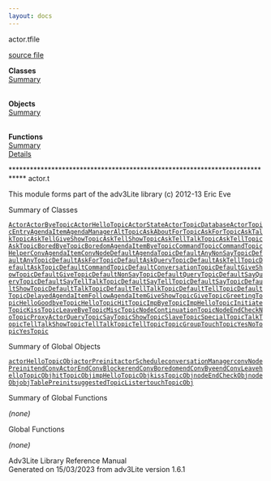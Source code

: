 ```yaml
---
layout: docs
---
```

<span class="title">actor.t</span><span class="type">file</span>

[source file](../source/actor.t.html)

**Classes**  
[Summary](#_ClassSummary_)  
 

**Objects**  
[Summary](#_ObjectSummary_)  
 

**Functions**  
[Summary](#_FunctionSummary_)  
[Details](#_Functions_)

<div class="fdesc">

\*\*\*\*\*\*\*\*\*\*\*\*\*\*\*\*\*\*\*\*\*\*\*\*\*\*\*\*\*\*\*\*\*\*\*\*\*\*\*\*\*\*\*\*\*\*\*\*\*\*\*\*\*\*\*\*\*\*\*\*\*\*\*\*\*\*\*\*\*\*\*\*\*\*\*\*
actor.t

This module forms part of the adv3Lite library (c) 2012-13 Eric Eve

</div>

<span id="_ClassSummary_"></span>

<div class="mjhd">

<span class="hdln">Summary of Classes</span>  

</div>

[`Actor`](../object/Actor.html)[`ActorByeTopic`](../object/ActorByeTopic.html)[`ActorHelloTopic`](../object/ActorHelloTopic.html)[`ActorState`](../object/ActorState.html)[`ActorTopicDatabase`](../object/ActorTopicDatabase.html)[`ActorTopicEntry`](../object/ActorTopicEntry.html)[`AgendaItem`](../object/AgendaItem.html)[`AgendaManager`](../object/AgendaManager.html)[`AltTopic`](../object/AltTopic.html)[`AskAboutForTopic`](../object/AskAboutForTopic.html)[`AskForTopic`](../object/AskForTopic.html)[`AskTalkTopic`](../object/AskTalkTopic.html)[`AskTellGiveShowTopic`](../object/AskTellGiveShowTopic.html)[`AskTellShowTopic`](../object/AskTellShowTopic.html)[`AskTellTalkTopic`](../object/AskTellTalkTopic.html)[`AskTellTopic`](../object/AskTellTopic.html)[`AskTopic`](../object/AskTopic.html)[`BoredByeTopic`](../object/BoredByeTopic.html)[`BoredomAgendaItem`](../object/BoredomAgendaItem.html)[`ByeTopic`](../object/ByeTopic.html)[`CommandTopic`](../object/CommandTopic.html)[`CommandTopicHelper`](../object/CommandTopicHelper.html)[`ConvAgendaItem`](../object/ConvAgendaItem.html)[`ConvNode`](../object/ConvNode.html)[`DefaultAgendaTopic`](../object/DefaultAgendaTopic.html)[`DefaultAnyNonSayTopic`](../object/DefaultAnyNonSayTopic.html)[`DefaultAnyTopic`](../object/DefaultAnyTopic.html)[`DefaultAskForTopic`](../object/DefaultAskForTopic.html)[`DefaultAskQueryTopic`](../object/DefaultAskQueryTopic.html)[`DefaultAskTellTopic`](../object/DefaultAskTellTopic.html)[`DefaultAskTopic`](../object/DefaultAskTopic.html)[`DefaultCommandTopic`](../object/DefaultCommandTopic.html)[`DefaultConversationTopic`](../object/DefaultConversationTopic.html)[`DefaultGiveShowTopic`](../object/DefaultGiveShowTopic.html)[`DefaultGiveTopic`](../object/DefaultGiveTopic.html)[`DefaultNonSayTopic`](../object/DefaultNonSayTopic.html)[`DefaultQueryTopic`](../object/DefaultQueryTopic.html)[`DefaultSayQueryTopic`](../object/DefaultSayQueryTopic.html)[`DefaultSayTellTalkTopic`](../object/DefaultSayTellTalkTopic.html)[`DefaultSayTellTopic`](../object/DefaultSayTellTopic.html)[`DefaultSayTopic`](../object/DefaultSayTopic.html)[`DefaultShowTopic`](../object/DefaultShowTopic.html)[`DefaultTalkTopic`](../object/DefaultTalkTopic.html)[`DefaultTellTalkTopic`](../object/DefaultTellTalkTopic.html)[`DefaultTellTopic`](../object/DefaultTellTopic.html)[`DefaultTopic`](../object/DefaultTopic.html)[`DelayedAgendaItem`](../object/DelayedAgendaItem.html)[`FollowAgendaItem`](../object/FollowAgendaItem.html)[`GiveShowTopic`](../object/GiveShowTopic.html)[`GiveTopic`](../object/GiveTopic.html)[`GreetingTopic`](../object/GreetingTopic.html)[`HelloGoodbyeTopic`](../object/HelloGoodbyeTopic.html)[`HelloTopic`](../object/HelloTopic.html)[`HitTopic`](../object/HitTopic.html)[`ImpByeTopic`](../object/ImpByeTopic.html)[`ImpHelloTopic`](../object/ImpHelloTopic.html)[`InitiateTopic`](../object/InitiateTopic.html)[`KissTopic`](../object/KissTopic.html)[`LeaveByeTopic`](../object/LeaveByeTopic.html)[`MiscTopic`](../object/MiscTopic.html)[`NodeContinuationTopic`](../object/NodeContinuationTopic.html)[`NodeEndCheck`](../object/NodeEndCheck.html)[`NoTopic`](../object/NoTopic.html)[`ProxyActor`](../object/ProxyActor.html)[`QueryTopic`](../object/QueryTopic.html)[`SayTopic`](../object/SayTopic.html)[`ShowTopic`](../object/ShowTopic.html)[`SlaveTopic`](../object/SlaveTopic.html)[`SpecialTopic`](../object/SpecialTopic.html)[`TalkTopic`](../object/TalkTopic.html)[`TellTalkShowTopic`](../object/TellTalkShowTopic.html)[`TellTalkTopic`](../object/TellTalkTopic.html)[`TellTopic`](../object/TellTopic.html)[`TopicGroup`](../object/TopicGroup.html)[`TouchTopic`](../object/TouchTopic.html)[`YesNoTopic`](../object/YesNoTopic.html)[`YesTopic`](../object/YesTopic.html)
<span id="_ObjectSummary_"></span>

<div class="mjhd">

<span class="hdln">Summary of Global Objects</span>  

</div>

[`actorHelloTopicObj`](../object/actorHelloTopicObj.html)[`actorPreinit`](../object/actorPreinit.html)[`actorSchedule`](../object/actorSchedule.html)[`conversationManager`](../object/conversationManager.html)[`convNodePreinit`](../object/convNodePreinit.html)[`endConvActor`](../object/endConvActor.html)[`EndConvBlocker`](../object/EndConvBlocker.html)[`endConvBoredom`](../object/endConvBoredom.html)[`endConvBye`](../object/endConvBye.html)[`endConvLeave`](../object/endConvLeave.html)[`helloTopicObj`](../object/helloTopicObj.html)[`hitTopicObj`](../object/hitTopicObj.html)[`impHelloTopicObj`](../object/impHelloTopicObj.html)[`kissTopicObj`](../object/kissTopicObj.html)[`nodeEndCheckObj`](../object/nodeEndCheckObj.html)[`nodeObj`](../object/nodeObj.html)[`objTablePreinit`](../object/objTablePreinit.html)[`suggestedTopicLister`](../object/suggestedTopicLister.html)[`touchTopicObj`](../object/touchTopicObj.html)
<span id="FunctionSummary_"></span>

<div class="mjhd">

<span class="hdln">Summary of Global Functions</span>  

</div>

*(none)* <span id="_Functions_"></span>

<div class="mjhd">

<span class="hdln">Global Functions</span>  

</div>

*(none)*

<div class="ftr">

Adv3Lite Library Reference Manual  
Generated on 15/03/2023 from adv3Lite version 1.6.1

</div>
